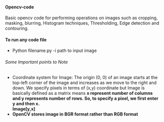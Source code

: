 #### Opencv-code

Basic opencv code for performing operations on images such as cropping, masking, blurring, Histogram techniques, Thresholding, Edge detection and contouring.
#### To run any code file
* Python filename.py -i path to input image

###### Some Important points to Note

* Coordinate system for Image: The origin (0, 0) of an image starts at the top-left corner of the image and increases as we move to the right and down. We specify pixels in terms of (x,y) coordinate but Image is basically defined as a matrix means <b>x represent number of columns and <b> y represents number of rows</b>. So, to specify a pixel, we first enter y and then x. 
  <br> Image[y,x]</br>
* OpenCV stores image in <b>BGR format rather than RGB format</b>
